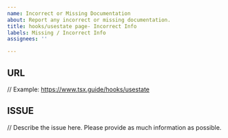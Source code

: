 ```yaml
---
name: Incorrect or Missing Documentation
about: Report any incorrect or missing documentation.
title: hooks/usestate page- Incorrect Info
labels: Missing / Incorrect Info
assignees: ''

---
```


## URL

// Example: https://www.tsx.guide/hooks/usestate

## ISSUE

// Describe the issue here. Please provide as much information as possible.
